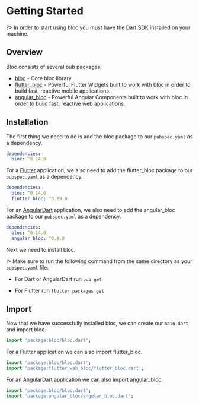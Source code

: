 # Getting Started

?> In order to start using bloc you must have the [Dart SDK](https://www.dartlang.org/install) installed on your machine.

## Overview

Bloc consists of several pub packages:

- [bloc](https://pub.dartlang.org/packages/bloc) - Core bloc library
- [flutter_bloc](https://pub.dartlang.org/packages/flutter_bloc) - Powerful Flutter Widgets built to work with bloc in order to build fast, reactive mobile applications.
- [angular_bloc](https://pub.dartlang.org/packages/angular_bloc) - Powerful Angular Components built to work with bloc in order to build fast, reactive web applications.

## Installation

The first thing we need to do is add the bloc package to our `pubspec.yaml` as a dependency.

```yaml
dependencies:
  bloc: ^0.14.0
```

For a [Flutter](https://flutter.io) application, we also need to add the flutter_bloc package to our `pubspec.yaml` as a dependency.

```yaml
dependencies:
  bloc: ^0.14.0
  flutter_bloc: ^0.19.0
```

For an [AngularDart](https://webdev.dartlang.org/angular) application, we also need to add the angular_bloc package to our `pubspec.yaml` as a dependency.

```yaml
dependencies:
  bloc: ^0.14.0
  angular_bloc: ^0.9.0
```

Next we need to install bloc.

!> Make sure to run the following command from the same directory as your `pubspec.yaml` file.

- For Dart or AngularDart run `pub get`

- For Flutter run `flutter packages get`

## Import

Now that we have successfully installed bloc, we can create our `main.dart` and import bloc.

```dart
import 'package:bloc/bloc.dart';
```

For a Flutter application we can also import flutter_bloc.

```dart
import 'package:bloc/bloc.dart';
import 'package:flutter_web_bloc/flutter_bloc.dart';
```

For an AngularDart application we can also import angular_bloc.

```dart
import 'package:bloc/bloc.dart';
import 'package:angular_bloc/angular_bloc.dart';
```
